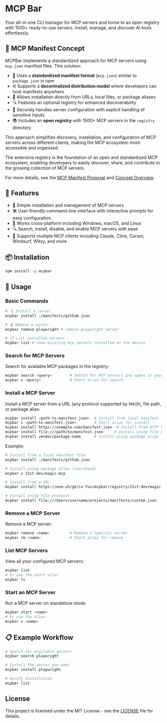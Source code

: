# MCP Bar

Your all-in-one CLI manager for MCP servers and home to an open registry with 1500+ ready-to-use servers. Install, manage, and discover AI tools effortlessly.

## 🧩 MCP Manifest Concept

MCPBar implements a standardized approach for MCP servers using `mcp.json` manifest files. This solution:

- 📄 Uses a **standardized manifest format** (`mcp.json`) similar to `package.json` in npm
- 🌐 Supports a **decentralized distribution model** where developers can host manifests anywhere
- 🔄 Allows installation directly from URLs, local files, or package aliases
- 🔍 Features an optional registry for enhanced discoverability
- 🔐 Securely handles server configuration with explicit handling of sensitive inputs
- 📚 Includes an **open registry** with 1500+ MCP servers in the `registry` directory

This approach simplifies discovery, installation, and configuration of MCP servers across different clients, making the MCP ecosystem more accessible and organized.

The extensive registry is the foundation of an open and standardized MCP ecosystem, enabling developers to easily discover, share, and contribute to the growing collection of MCP servers.

For more details, see the [MCP Manifest Proposal](./doc/proposal.md) and [Concept Overview](./doc/idea.md).

## 🌟 Features

- 🔄 Simple installation and management of MCP servers
- 🛠️ User-friendly command-line interface with interactive prompts for easy configuration
- 📱 Works cross-platform including Windows, macOS, and Linux
- 🔍 Search, install, disable, and enable MCP servers with ease
- 🔌 Supports multiple MCP clients including Claude, Cline, Cursor, Windsurf, Witsy, and more

## 📦 Installation

```sh
npm install -g mcpbar
```

## 🔧 Usage

### Basic Commands

```sh
# 🔍 Install a server
mcpbar install ./manifests/github.json

# 🗑️ Remove a server
mcpbar remove playwright # remove playwright server

# 📋 List installed servers
mcpbar list # show existing mcp servers installed on the device
```

### Search for MCP Servers

Search for available MCP packages in the registry:

```bash
mcpbar search <query>        # Search for MCP servers and opens in your browser
mcpbar s <query>             # Short alias for search
```

### Install a MCP Server

Install a MCP server from a URL (any protocol supported by fetch), file path, or package alias:

```bash
mcpbar install <path-to-manifest.json>  # Install from local manifest file
mcpbar i <path-to-manifest.json>        # Short alias for install
mcpbar install https://example.com/manifest.json  # Install from HTTP URL
mcpbar install file:///path/to/manifest.json     # Install using file protocol
mcpbar install vendor/package-name      # Install using package alias
```

Example:

```bash
# Install from a local manifest file
mcpbar install ./manifests/github.json

# Install using package alias (shorthand)
mcpbar i 21st-dev/magic-mcp

# Install from a URL
mcpbar install https://esm.sh/gh/in-fun/mcpbar/registry/21st-dev/magic-mcp.json

# Install using file protocol
mcpbar install file:///Users/username/projects/manifests/custom.json
```

### Remove a MCP Server

Remove a MCP server:

```bash
mcpbar remove <name>         # Remove a specific server
mcpbar rm <name>             # Short alias for remove
```

### List MCP Servers

View all your configured MCP servers:

```bash
mcpbar list
# Or use the short alias
mcpbar ls
```

### Start an MCP Server

Run a MCP server on standalone mode.

```bash
mcpbar start <name>
# Or use the alias
mcpbar s <name>
```

## 📋 Example Workflow

```bash
# Search for available servers
mcpbar search playwright

# Install the server you want
mcpbar install playwright

# Verify installation
mcpbar list
```

## License

This project is licensed under the MIT License - see the [LICENSE](./LICENSE) file for details.
